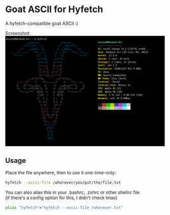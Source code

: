 # Goat ASCII for Hyfetch

A hyfetch-compatible goat ASCII :)

Screenshot:
![A screenshot showcasing the goat ASCII art in Trans Pride colors.](/screenshot.png)

## Usage

Place the file anywhere, then to use it one-time-only:
```bash
hyfetch --ascii-file /wherever/you/put/the/file.txt
```

You can also alias this in your .bashrc, .zshrc or other shellrc file  
(if there's a config option for this, I didn't check lmao)
```bash
alias "hyfetch"="hyfetch --ascii-file /wherever.txt"
```
